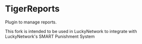 # TigerReports
Plugin to manage reports.

This fork is intended to be used in LuckyNetwork to integrate with LuckyNetwork's SMART Punishment System
